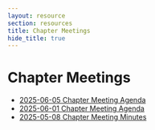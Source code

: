 ```yaml
---
layout: resource
section: resources
title: Chapter Meetings
hide_title: true
---
```


# Chapter Meetings

- [2025-06-05 Chapter Meeting Agenda](files/2025-06-05-chapter-meeting/)
- [2025-06-01 Chapter Meeting Agenda](files/2025-06-01-chapter-meeting/)
- [2025-05-08 Chapter Meeting Minutes](files/2025-05-08-chapter-meeting/)
